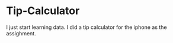 # Tip-Calculator
I just start learning data.
I did a tip calculator for the iphone as the assighment.
